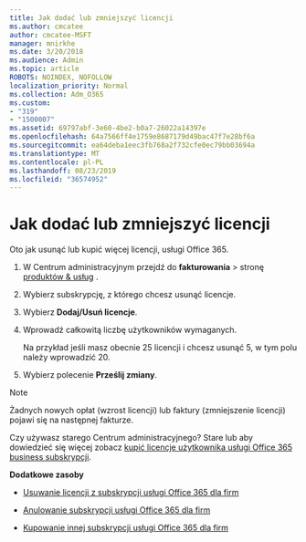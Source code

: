 ```yaml
---
title: Jak dodać lub zmniejszyć licencji
ms.author: cmcatee
author: cmcatee-MSFT
manager: mnirkhe
ms.date: 3/20/2018
ms.audience: Admin
ms.topic: article
ROBOTS: NOINDEX, NOFOLLOW
localization_priority: Normal
ms.collection: Adm_O365
ms.custom:
- "319"
- "1500007"
ms.assetid: 69797abf-3e60-4be2-b0a7-26022a14397e
ms.openlocfilehash: 64a7566ff4e1759e8687179d49bac47f7e28bf6a
ms.sourcegitcommit: ea64deba1eec3fb768a2f732cfe0ec79bb03694a
ms.translationtype: MT
ms.contentlocale: pl-PL
ms.lasthandoff: 08/23/2019
ms.locfileid: "36574952"
---
```

# <a name="how-to-add-or-reduce-licenses"></a>Jak dodać lub zmniejszyć licencji

Oto jak usunąć lub kupić więcej licencji, usługi Office 365.
  
1. W Centrum administracyjnym przejdź do **fakturowania** \> stronę [produktów & usług](https://go.microsoft.com/fwlink/p/?linkid=842054) .

2. Wybierz subskrypcję, z którego chcesz usunąć licencje.

3. Wybierz **Dodaj/Usuń licencje**.

4. Wprowadź całkowitą liczbę użytkowników wymaganych.

    Na przykład jeśli masz obecnie 25 licencji i chcesz usunąć 5, w tym polu należy wprowadzić 20.

5. Wybierz polecenie **Prześlij zmiany**.

> [!NOTE]
> Żadnych nowych opłat (wzrost licencji) lub faktury (zmniejszenie licencji) pojawi się na następnej fakturze.

Czy używasz starego Centrum administracyjnego? Stare lub aby dowiedzieć się więcej zobacz [kupić licencje użytkownika usługi Office 365 business subskrypcji](https://docs.microsoft.com/office365/admin/subscriptions-and-billing/buy-licenses).

 **Dodatkowe zasoby**
  
- [Usuwanie licencji z subskrypcji usługi Office 365 dla firm](https://docs.microsoft.com/office365/admin/subscriptions-and-billing/remove-licenses-from-subscription)

- [Anulowanie subskrypcji usługi Office 365 dla firm](https://docs.microsoft.com/office365/admin/subscriptions-and-billing/cancel-your-subscription)

- [Kupowanie innej subskrypcji usługi Office 365 dla firm](https://docs.microsoft.com/office365/admin/subscriptions-and-billing/buy-another-subscription)
